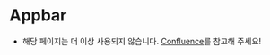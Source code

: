 # Appbar
- 해당 페이지는 더 이상 사용되지 않습니다. [Confluence](https://ascentkorea.atlassian.net/wiki/spaces/CJHZ/pages/397606925/Features)를 참고해 주세요!
